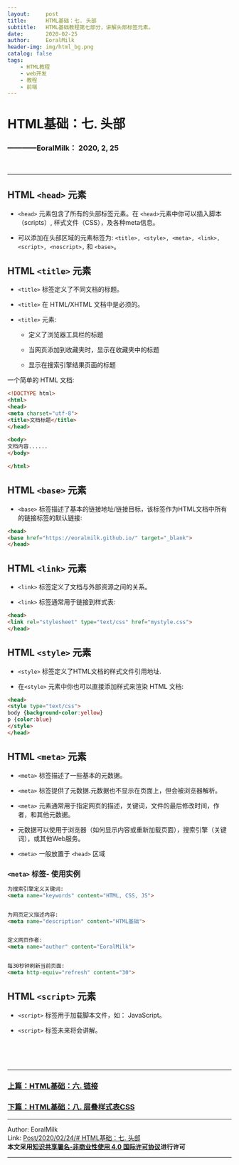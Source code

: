 ```yaml
---
layout:     post                    
title:      HTML基础：七. 头部     
subtitle:   HTML基础教程第七部分，讲解头部标签元素。
date:       2020-02-25           
author:     EoralMilk             
header-img: img/html_bg.png    
catalog: false                    
tags:        
    - HTML教程
    - web开发
    - 教程
    - 前端
---
```



# HTML基础：七. 头部
### ————EoralMilk： 2020, 2, 25
<br/>  

---
## HTML `<head>` 元素
- `<head>` 元素包含了所有的头部标签元素。在 `<head>`元素中你可以插入脚本（scripts）, 样式文件（CSS），及各种meta信息。

- 可以添加在头部区域的元素标签为: `<title>, <style>, <meta>, <link>, <script>, <noscript>,` 和 `<base>`。

## HTML `<title>` 元素
- `<title>` 标签定义了不同文档的标题。

- `<title>` 在 HTML/XHTML 文档中是必须的。

- `<title>` 元素:
  - 定义了浏览器工具栏的标题
  
  - 当网页添加到收藏夹时，显示在收藏夹中的标题
   
  - 显示在搜索引擎结果页面的标题

一个简单的 HTML 文档:

```html
<!DOCTYPE html>
<html>
<head> 
<meta charset="utf-8"> 
<title>文档标题</title>
</head>
 
<body>
文档内容......
</body>
 
</html>
```

## HTML `<base>` 元素

- `<base>` 标签描述了基本的链接地址/链接目标，该标签作为HTML文档中所有的链接标签的默认链接:

```html
<head>
<base href="https://eoralmilk.github.io/" target="_blank">
</head>
```

## HTML `<link>` 元素

- `<link>` 标签定义了文档与外部资源之间的关系。

- `<link>` 标签通常用于链接到样式表:

```html
<head>
<link rel="stylesheet" type="text/css" href="mystyle.css">
</head>
```

## HTML `<style>` 元素

- `<style>` 标签定义了HTML文档的样式文件引用地址.

- 在`<style>` 元素中你也可以直接添加样式来渲染 HTML 文档:


```html
<head>
<style type="text/css">
body {background-color:yellow}
p {color:blue}
</style>
</head>
```

## HTML `<meta>` 元素

- `<meta>` 标签描述了一些基本的元数据。

- `<meta>` 标签提供了元数据.元数据也不显示在页面上，但会被浏览器解析。

- `<meta>` 元素通常用于指定网页的描述，关键词，文件的最后修改时间，作者，和其他元数据。

- 元数据可以使用于浏览器（如何显示内容或重新加载页面），搜索引擎（关键词），或其他Web服务。

- `<meta>` 一般放置于 `<head>` 区域

### `<meta>` 标签- 使用实例


```html
为搜索引擎定义关键词:
<meta name="keywords" content="HTML, CSS, JS">


为网页定义描述内容:
<meta name="description" content="HTML基础">


定义网页作者:
<meta name="author" content="EoralMilk">


每30秒钟刷新当前页面:
<meta http-equiv="refresh" content="30">
```

## HTML `<script>` 元素

- `<script>` 标签用于加载脚本文件，如： JavaScript。

- `<script>` 标签未来将会讲解。

<br/>  
<br/>
<br/>

---  
### [上篇：HTML基础：六. 链接](https://eoralmilk.github.io/2020/02/25/HTML%E5%9F%BA%E7%A1%80-%E5%85%AD/)
### [下篇：HTML基础：八. 层叠样式表CSS]()


---  

Author: EoralMilk  
Link: [Post/2020/02/24/# HTML基础：七. 头部](https://eoralmilk.github.io/2020/02/25/HTML%E5%9F%BA%E7%A1%80-%E4%B8%83/)   
**本文采用[知识共享署名-非商业性使用 4.0 国际许可协议](https://creativecommons.org/licenses/by-nc-sa/4.0/)进行许可**  

--- 